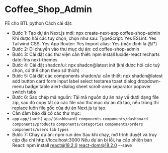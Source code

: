 # Coffee_Shop_Admin
FE cho BTL python
Cách cài đặt:
- Bước 1: Tạo dự án Next.js mới: npx create-next-app coffee-shop-admin
Khi được hỏi các tuỳ chọn, chọn như sau:
    TypeScript: Yes
    ESLint: Yes
    Tailwind CSS: Yes
    App Router: Yes
    Import alias: Yes (mặc định là @/*)
- Bước 2: Di chuyển vào thư mục dự án: cd coffee-shop-admin
- Bước 3: Cài đặt các thư viện cần thiết: npm install lucide-react recharts date-fns next-themes
- Bước 4: Cài đặt shadcn/ui: npx shadcn@latest init  (khi được hỏi các tuỳ chọn, có thể chọn theo sở thích)
- Bước 5: Cài đặt các components shadcn/ui cần thiết:
npx shadcn@latest add button card form input label select textarea toast dialog dropdown-menu badge table alert-dialog sheet scroll-area separator popover switch tabs
- Bước 6: Sao chép mã nguồn: Tải mã nguồn dự án này về dưới dạng file zip, sau đó copy tất cả các file vào thư mục dự án đã tạo, nếu trùng thì replace luôn file gốc của dự án Next.js tự tạo.
- Cần đảm bảo đã có các thư mục:
- `app`
`app/(auth)`
`app/(dashboard)`
`components`
`components/dashboard`
`components/products`
`components/categories`
`components/orders`
`components/users`
`lib`
`types`
- Bước 7: Chạy dự án: npm run dev
  Sau khi chạy, mở trình duyệt và truy cập địa chỉ http://localhost:3000
   Nếu dự án bị lỗi, hạ cấp phiên bản React: npm install react@18.2.0 react-dom@18.2.0 --save
